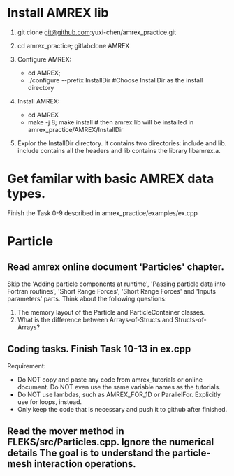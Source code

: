 

# Install AMREX lib
1. git clone git@github.com:yuxi-chen/amrex_practice.git
2. cd amrex_practice; gitlabclone AMREX
3. Configure AMREX:
   * cd AMREX; 
   * ./configure --prefix InstallDir #Choose InstallDir as the install directory
4. Install AMREX:
   * cd AMREX
   * make -j 8; make install  # then amrex lib will be installed in amrex_practice/AMREX/InstallDir

5. Explor the InstallDir directory. It contains two directories: include and lib. include contains all the headers and lib contains the library libamrex.a. 

# Get familar with basic AMREX data types. 
Finish the Task 0-9 described in amrex_practice/examples/ex.cpp

# Particle
## Read amrex online document 'Particles' chapter. 
Skip the 'Adding particle components at runtime', 'Passing particle data into Fortran routines', 'Short Range Forces', 'Short Range Forces' and 'Inputs parameters' parts. Think about the following questions:
1. The memory layout of the Particle and ParticleContainer classes. 
2. What is the difference between Arrays-of-Structs and Structs-of-Arrays?
## Coding tasks. Finish Task 10-13 in ex.cpp
Requirement: 
* Do NOT copy and paste any code from amrex_tutorials or online document. Do NOT even use the same variable names as the tutorials.
* Do NOT use lambdas, such as AMREX_FOR_1D or ParallelFor. Explicitly use for loops, instead.
* Only keep the code that is necessary and push it to github after finished.  

## Read the mover method in FLEKS/src/Particles.cpp. Ignore the numerical details The goal is to understand the particle-mesh interaction operations. 

